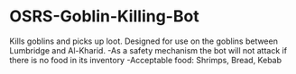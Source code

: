 # OSRS-Goblin-Killing-Bot
Kills goblins and picks up loot. Designed for use on the goblins between Lumbridge and Al-Kharid.
  -As a safety mechanism the bot will not attack if there is no food in its inventory
  -Acceptable food: Shrimps, Bread, Kebab
